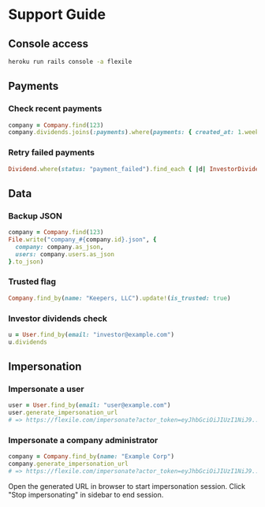 # Support Guide

## Console access

```bash
heroku run rails console -a flexile
```

## Payments

### Check recent payments

```ruby
company = Company.find(123)
company.dividends.joins(:payments).where(payments: { created_at: 1.week.ago.. })
```

### Retry failed payments

```ruby
Dividend.where(status: "payment_failed").find_each { |d| InvestorDividendsPaymentJob.perform_async(d.company_investor_id) }
```

## Data

### Backup JSON

```ruby
company = Company.find(123)
File.write("company_#{company.id}.json", {
  company: company.as_json,
  users: company.users.as_json
}.to_json)
```

### Trusted flag

```ruby
Company.find_by(name: "Keepers, LLC").update!(is_trusted: true)
```

### Investor dividends check

```ruby
u = User.find_by(email: "investor@example.com")
u.dividends
```

## Impersonation

### Impersonate a user

```ruby
user = User.find_by(email: "user@example.com")
user.generate_impersonation_url
# => https://flexile.com/impersonate?actor_token=eyJhbGciOiJIUzI1NiJ9...
```

### Impersonate a company administrator

```ruby
company = Company.find_by(name: "Example Corp")
company.generate_impersonation_url
# => https://flexile.com/impersonate?actor_token=eyJhbGciOiJIUzI1NiJ9...
```

Open the generated URL in browser to start impersonation session. Click "Stop impersonating" in sidebar to end session.
